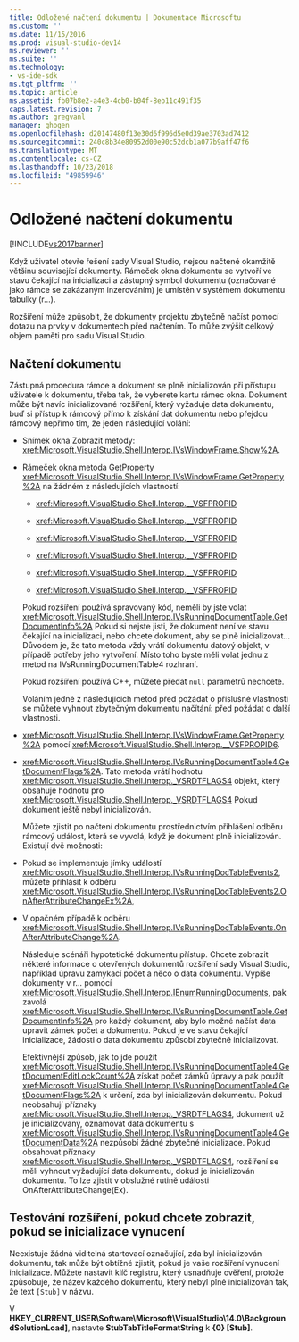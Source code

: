 ```yaml
---
title: Odložené načtení dokumentu | Dokumentace Microsoftu
ms.custom: ''
ms.date: 11/15/2016
ms.prod: visual-studio-dev14
ms.reviewer: ''
ms.suite: ''
ms.technology:
- vs-ide-sdk
ms.tgt_pltfrm: ''
ms.topic: article
ms.assetid: fb07b8e2-a4e3-4cb0-b04f-8eb11c491f35
caps.latest.revision: 7
ms.author: gregvanl
manager: ghogen
ms.openlocfilehash: d20147480f13e30d6f996d5e0d39ae3703ad7412
ms.sourcegitcommit: 240c8b34e80952d00e90c52dcb1a077b9aff47f6
ms.translationtype: MT
ms.contentlocale: cs-CZ
ms.lasthandoff: 10/23/2018
ms.locfileid: "49859946"
---
```

# <a name="delayed-document-loading"></a>Odložené načtení dokumentu
[!INCLUDE[vs2017banner](../../includes/vs2017banner.md)]

Když uživatel otevře řešení sady Visual Studio, nejsou načtené okamžitě většinu související dokumenty. Rámeček okna dokumentu se vytvoří ve stavu čekající na inicializaci a zástupný symbol dokumentu (označované jako rámce se zakázaným inzerováním) je umístěn v systémem dokumentu tabulky (r...).  
  
 Rozšíření může způsobit, že dokumenty projektu zbytečně načíst pomocí dotazu na prvky v dokumentech před načtením. To může zvýšit celkový objem paměti pro sadu Visual Studio.  
  
## <a name="document-loading"></a>Načtení dokumentu  
 Zástupná procedura rámce a dokument se plně inicializován při přístupu uživatele k dokumentu, třeba tak, že vyberete kartu rámec okna. Dokument může být navíc inicializované rozšíření, který vyžaduje data dokumentu, buď si přístup k rámcový přímo k získání dat dokumentu nebo přejdou rámcový nepřímo tím, že jeden následující volání:  
  
- Snímek okna Zobrazit metody: <xref:Microsoft.VisualStudio.Shell.Interop.IVsWindowFrame.Show%2A>.  
  
- Rámeček okna metoda GetProperty <xref:Microsoft.VisualStudio.Shell.Interop.IVsWindowFrame.GetProperty%2A> na žádném z následujících vlastností:  
  
  -   <xref:Microsoft.VisualStudio.Shell.Interop.__VSFPROPID>  
  
  -   <xref:Microsoft.VisualStudio.Shell.Interop.__VSFPROPID>  
  
  -   <xref:Microsoft.VisualStudio.Shell.Interop.__VSFPROPID>  
  
  -   <xref:Microsoft.VisualStudio.Shell.Interop.__VSFPROPID>  
  
  -   <xref:Microsoft.VisualStudio.Shell.Interop.__VSFPROPID>  
  
  -   <xref:Microsoft.VisualStudio.Shell.Interop.__VSFPROPID>  
  
  Pokud rozšíření používá spravovaný kód, neměli by jste volat <xref:Microsoft.VisualStudio.Shell.Interop.IVsRunningDocumentTable.GetDocumentInfo%2A> Pokud si nejste jisti, že dokument není ve stavu čekající na inicializaci, nebo chcete dokument, aby se plně inicializovat... Důvodem je, že tato metoda vždy vrátí dokumentu datový objekt, v případě potřeby jeho vytvoření. Místo toho byste měli volat jednu z metod na IVsRunningDocumentTable4 rozhraní.  
  
  Pokud rozšíření používá C++, můžete předat `null` parametrů nechcete.  
  
  Voláním jedné z následujících metod před požádat o příslušné vlastnosti se můžete vyhnout zbytečným dokumentu načítání: před požádat o další vlastnosti.  
  
- <xref:Microsoft.VisualStudio.Shell.Interop.IVsWindowFrame.GetProperty%2A> pomocí <xref:Microsoft.VisualStudio.Shell.Interop.__VSFPROPID6>.  
  
- <xref:Microsoft.VisualStudio.Shell.Interop.IVsRunningDocumentTable4.GetDocumentFlags%2A>. Tato metoda vrátí hodnotu <xref:Microsoft.VisualStudio.Shell.Interop._VSRDTFLAGS4> objekt, který obsahuje hodnotu pro <xref:Microsoft.VisualStudio.Shell.Interop._VSRDTFLAGS4> Pokud dokument ještě nebyl inicializován.  
  
  Můžete zjistit po načtení dokumentu prostřednictvím přihlášení odběru rámcový událost, která se vyvolá, když je dokument plně inicializován. Existují dvě možnosti:  
  
- Pokud se implementuje jímky událostí <xref:Microsoft.VisualStudio.Shell.Interop.IVsRunningDocTableEvents2>, můžete přihlásit k odběru <xref:Microsoft.VisualStudio.Shell.Interop.IVsRunningDocTableEvents2.OnAfterAttributeChangeEx%2A>,  
  
- V opačném případě k odběru <xref:Microsoft.VisualStudio.Shell.Interop.IVsRunningDocTableEvents.OnAfterAttributeChange%2A>.  
  
  Následuje scénáři hypotetické dokumentu přístup. Chcete zobrazit některé informace o otevřených dokumentů rozšíření sady Visual Studio, například úpravu zamykací počet a něco o data dokumentu. Vypíše dokumenty v r... pomocí <xref:Microsoft.VisualStudio.Shell.Interop.IEnumRunningDocuments>, pak zavolá <xref:Microsoft.VisualStudio.Shell.Interop.IVsRunningDocumentTable.GetDocumentInfo%2A> pro každý dokument, aby bylo možné načíst data upravit zámek počet a dokumentu. Pokud je ve stavu čekající inicializace, žádosti o data dokumentu způsobí zbytečně inicializovat.  
  
  Efektivnější způsob, jak to jde použít <xref:Microsoft.VisualStudio.Shell.Interop.IVsRunningDocumentTable4.GetDocumentEditLockCount%2A> získat počet zámků úpravy a pak použít <xref:Microsoft.VisualStudio.Shell.Interop.IVsRunningDocumentTable4.GetDocumentFlags%2A> k určení, zda byl inicializován dokumentu. Pokud neobsahují příznaky <xref:Microsoft.VisualStudio.Shell.Interop._VSRDTFLAGS4>, dokument už je inicializovaný, oznamovat data dokumentu s <xref:Microsoft.VisualStudio.Shell.Interop.IVsRunningDocumentTable4.GetDocumentData%2A> nezpůsobí žádné zbytečné inicializace. Pokud obsahovat příznaky <xref:Microsoft.VisualStudio.Shell.Interop._VSRDTFLAGS4>, rozšíření se měli vyhnout vyžadující data dokumentu, dokud je inicializován dokumentu. To lze zjistit v obslužné rutině události OnAfterAttributeChange(Ex).  
  
## <a name="testing-extensions-to-see-if-they-force-initialization"></a>Testování rozšíření, pokud chcete zobrazit, pokud se inicializace vynucení  
 Neexistuje žádná viditelná startovací označující, zda byl inicializován dokumentu, tak může být obtížné zjistit, pokud je vaše rozšíření vynucení inicializace. Můžete nastavit klíč registru, který usnadňuje ověření, protože způsobuje, že název každého dokumentu, který nebyl plně inicializován tak, že text `[Stub]` v názvu.  
  
 V **HKEY_CURRENT_USER\Software\Microsoft\VisualStudio\14.0\BackgroundSolutionLoad]**, nastavte **StubTabTitleFormatString** k  **{0} [Stub]**.

